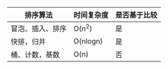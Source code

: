 | 排序算法         | 时间复杂度 | 是否基于比较 |
| ---------------- | ---------- | ------------ |
| 冒泡、插入、排序 | O(n<sup>2</sup>)     | 是           |
| 快排，归并       | O(nlogn)   | 是           |
| 桶、计数，基数   | O(n)       | 否           |
